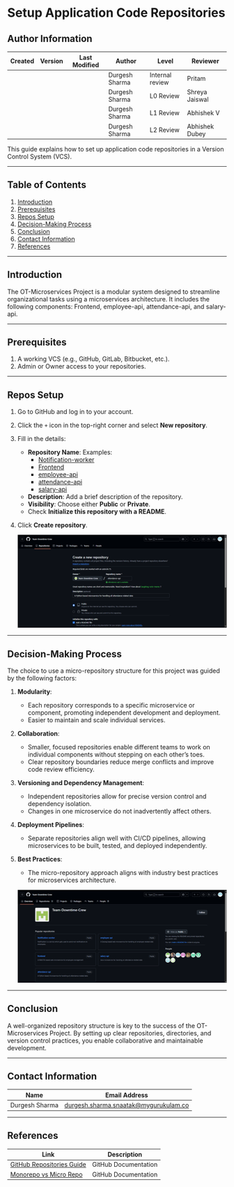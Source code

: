 # Setup Application Code Repositories

## Author Information

| **Created**       | **Version** | **Last Modified** | **Author**        | **Level**            | **Reviewer**         |
|--------------------|-------------|-------------------|-------------------|----------------------|----------------------|
|                    |             |                   | Durgesh Sharma    | Internal review      | Pritam               |
|                    |             |                   | Durgesh Sharma    | L0 Review            | Shreya Jaiswal       |
|                    |             |                   | Durgesh Sharma    | L1 Review            | Abhishek V           |
|                    |             |                   | Durgesh Sharma    | L2 Review            | Abhishek Dubey       |

This guide explains how to set up application code repositories in a Version Control System (VCS).

---

## Table of Contents

1. [Introduction](#introduction)
2. [Prerequisites](#prerequisites)
3. [Repos Setup](#repos-setup)
4. [Decision-Making Process](#decision-making-process)
5. [Conclusion](#conclusion)
6. [Contact Information](#contact-information)
7. [References](#references)

---

## Introduction

The OT-Microservices Project is a modular system designed to streamline organizational tasks using a microservices architecture. It includes the following components: Frontend, employee-api, attendance-api, and salary-api.

---

## Prerequisites

1. A working VCS (e.g., GitHub, GitLab, Bitbucket, etc.).
2. Admin or Owner access to your repositories.

---

## Repos Setup

1. Go to GitHub and log in to your account.
2. Click the `+` icon in the top-right corner and select **New repository**.
3. Fill in the details:
   - **Repository Name**: Examples:
     - [Notification-worker](https://github.com/Team-Downtime-Crew/Notification-worker)
     - [Frontend](https://github.com/Team-Downtime-Crew/frontend)
     - [employee-api](https://github.com/Team-Downtime-Crew/employee-api)
     - [attendance-api](https://github.com/Team-Downtime-Crew/attendance-api)
     - [salary-api](https://github.com/Team-Downtime-Crew/salary-api)
   - **Description**: Add a brief description of the repository.
   - **Visibility**: Choose either **Public** or **Private**.
   - Check **Initialize this repository with a README**.
4. Click **Create repository**.

   ![Screenshot 2024-12-01 at 10 13 27 PM](https://github.com/duggu7055/Snaatak/blob/main/imgs/Capture.PNG)

---

## Decision-Making Process

The choice to use a micro-repository structure for this project was guided by the following factors:

1. **Modularity**:
   - Each repository corresponds to a specific microservice or component, promoting independent development and deployment.
   - Easier to maintain and scale individual services.

2. **Collaboration**:
   - Smaller, focused repositories enable different teams to work on individual components without stepping on each other’s toes.
   - Clear repository boundaries reduce merge conflicts and improve code review efficiency.

3. **Versioning and Dependency Management**:
   - Independent repositories allow for precise version control and dependency isolation.
   - Changes in one microservice do not inadvertently affect others.

4. **Deployment Pipelines**:
   - Separate repositories align well with CI/CD pipelines, allowing microservices to be built, tested, and deployed independently.

5. **Best Practices**:
   - The micro-repository approach aligns with industry best practices for microservices architecture.

   ![Screenshot 2024-12-01 at 10 13 27 PM](https://github.com/duggu7055/Snaatak/blob/main/imgs/Capture1.PNG)

---

## Conclusion

A well-organized repository structure is key to the success of the OT-Microservices Project. By setting up clear repositories, directories, and version control practices, you enable collaborative and maintainable development.

---

## Contact Information

| **Name**           | **Email Address**                              |
|---------------------|-----------------------------------------------|
| Durgesh Sharma      | durgesh.sharma.snaatak@mygurukulam.co         |

---

## References

| **Link**                                                 | **Description**        |
|----------------------------------------------------------|------------------------|
| [GitHub Repositories Guide](https://docs.github.com/en/repositories) | GitHub Documentation |
| [Monorepo vs Micro Repo](https://github.com/snaatak-Downtime-Crew/Documentation/blob/main/vcs_design%20%2B%20poc/mono-micro%20repo/conclusion%20document/README.md) | GitHub Documentation |

